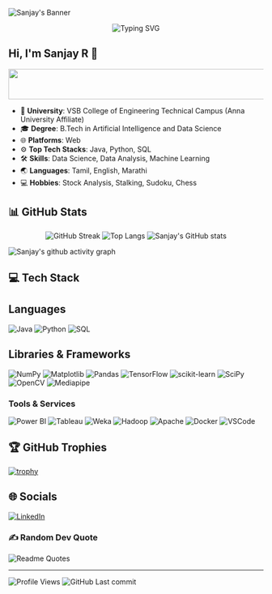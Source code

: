 ![Sanjay's Banner]()

<p align="center">
  <img src="https://readme-typing-svg.herokuapp.com/?font=Josefin+Sans&weight=700&size=30&pause=1000&color=6A0DAD&vCenter=true&width=800&lines=Data+Scientist+%7C+Problem-Solver;ML+Engineer+%7C+Creating+Systems;HardWorker+%7C+Turning+Ideas;Stock+Market+Analyser+%7C+Predicting+Trends;Cricket+%7C+Passionate+Player" alt="Typing SVG"/>
</p>

## Hi, I'm Sanjay R 👋

<p align="center">
    <img src="https://img.shields.io/badge/Self--Taught_Data_Scientist_%26_Machine_Learning_Engineer-6A0DAD?style=for-the-badge&logoColor=white" alt="Self-Taught Data Scientist & Machine Learning Engineer" width="3000" height="60"/>
</p>


- 🏫 **University**: VSB College of Engineering Technical Campus (Anna University Affiliate)
- 🎓 **Degree**: B.Tech in Artificial Intelligence and Data Science
- 🌐 **Platforms**: Web
- ⚙️ **Top Tech Stacks**: Java, Python, SQL
- 🛠️ **Skills**: Data Science, Data Analysis, Machine Learning
- 🌏 **Languages**: Tamil, English, Marathi
- 💻 **Hobbies**: Stock Analysis, Stalking, Sudoku, Chess

## 📊 GitHub Stats

<div align="center">

![GitHub Streak](http://github-readme-streak-stats.herokuapp.com?user=sanjay-r-0508&theme=chartreuse-dark&hide_border=true&date_format=M%20j%5B%2C%20Y%5D&v=20241104044118)
![Top Langs](https://github-readme-stats.vercel.app/api/top-langs/?username=sanjay-r-0508&layout=compact&hide_border=true&theme=chartreuse-dark&v=20241104044118)
![Sanjay's GitHub stats](https://github-readme-stats.vercel.app/api?username=sanjay-r-0508&theme=chartreuse-dark&hide_border=true&show_icons=true&v=20241104044118)

</div>

<!-- Contribution Graph -->
![Sanjay's github activity graph](https://github-readme-activity-graph.vercel.app/graph?username=sanjay-r-0508&theme=github-compact&v=20241104044118)

<!-- Tech Stack -->
## 💻 Tech Stack

## Languages 
![Java](https://img.shields.io/badge/java-%23ED8B00.svg?style=for-the-badge&logo=java&logoColor=white) ![Python](https://img.shields.io/badge/python-3670A0?style=for-the-badge&logo=python&logoColor=ffdd54) ![SQL](https://img.shields.io/badge/SQL-%230075C0.svg?style=for-the-badge&logo=sqlite&logoColor=white)  

## Libraries & Frameworks 
![NumPy](https://img.shields.io/badge/NumPy-%23013243.svg?style=for-the-badge&logo=numpy&logoColor=white) ![Matplotlib](https://img.shields.io/badge/Matplotlib-%231B71B1.svg?style=for-the-badge&logo=matplotlib&logoColor=white) ![Pandas](https://img.shields.io/badge/Pandas-%23150458.svg?style=for-the-badge&logo=pandas&logoColor=white) ![TensorFlow](https://img.shields.io/badge/TensorFlow-%23FF6F00.svg?style=for-the-badge&logo=tensorflow&logoColor=white) ![scikit-learn](https://img.shields.io/badge/scikit--learn-%23F7931E.svg?style=for-the-badge&logo=scikit-learn&logoColor=white) ![SciPy](https://img.shields.io/badge/SciPy-%230C55A5.svg?style=for-the-badge&logo=scipy&logoColor=white) ![OpenCV](https://img.shields.io/badge/OpenCV-%23white.svg?style=for-the-badge&logo=opencv&logoColor=%23white) ![Mediapipe](https://img.shields.io/badge/Mediapipe-%23000000.svg?style=for-the-badge&logo=mediapipe&logoColor=%23white)  

### Tools & Services 
![Power BI](https://img.shields.io/badge/Power%20BI-F2C811?style=for-the-badge&logo=powerbi&logoColor=black) ![Tableau](https://img.shields.io/badge/Tableau-%23E97627.svg?style=for-the-badge&logo=tableau&logoColor=white) ![Weka](https://img.shields.io/badge/Weka-%233768A3.svg?style=for-the-badge&logo=weka&logoColor=white) ![Hadoop](https://img.shields.io/badge/Hadoop-%232187D6.svg?style=for-the-badge&logo=apache-hadoop&logoColor=white) ![Apache](https://img.shields.io/badge/Apache-%23D22128.svg?style=for-the-badge&logo=apache&logoColor=white) ![Docker](https://img.shields.io/badge/Docker-2CA5E0?style=for-the-badge&logo=docker&logoColor=white) ![VSCode](https://img.shields.io/badge/VSCode-0078D4?style=for-the-badge&logo=visual%20studio%20code&logoColor=white)


<!-- GitHub Trophies -->
## 🏆 GitHub Trophies
[![trophy](https://github-profile-trophy.vercel.app/?username=sanjay-r-0508&theme=monokai&row=1&column=3)](https://github.com/ryo-ma/github-profile-trophy)

<!-- Socials -->
## 🌐 Socials
[![LinkedIn](https://img.shields.io/badge/LinkedIn-%230077B5.svg?logo=linkedin&logoColor=white&style=for-the-badge)](https://linkedin.com/in/sanjay-r-6ba0a2275) 

<!-- Random Dev Quote -->
### ✍️ Random Dev Quote

![Readme Quotes](https://quotes-github-readme.vercel.app/api?type=horizontal&theme=chartreuse-dark&hide_border=true&show_icons=true)

<hr/>

<!-- Status -->
![Profile Views](https://komarev.com/ghpvc/?username=sanjay-r-0508)
![GitHub Last commit](https://img.shields.io/github/last-commit/sanjay-r-0508/sanjay-r-0508)

